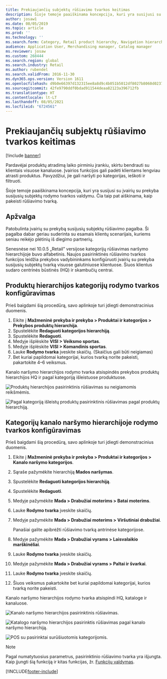 ```yaml
---
title: Prekiaujančių subjektų rūšiavimo tvarkos keitimas
description: Šioje temoje paaiškinama koncepcija, kuri yra susijusi su įvairių su prekyba susijusių subjektų rodymo tvarkos valdymu Dynamics 365 Commerce.
author: josaw1
ms.date: 08/05/2019
ms.topic: article
ms.prod: ''
ms.technology: ''
ms.search.form: Category, Retail product hierarchy, Navigation hierarchy
audience: Application User, Merchandising manager, Catalog manager
ms.reviewer: josaw
ms.custom: 268444
ms.search.region: global
ms.search.industry: Retail
ms.author: rubendel
ms.search.validFrom: 2016-11-30
ms.dyn365.ops.version: Version 1611
ms.openlocfilehash: d9b0e66397d132315ee8a8d9c4b051b5012df8027b8060d0237ade16d65d703c
ms.sourcegitcommit: 42fe9790ddf0bdad911544deaa82123a396712fb
ms.translationtype: HT
ms.contentlocale: lt-LT
ms.lasthandoff: 08/05/2021
ms.locfileid: "6724561"
---
```

# <a name="change-the-sort-order-for-merchandising-entities"></a>Prekiaujančių subjektų rūšiavimo tvarkos keitimas


[!include [banner](includes/banner.md)]

Pardavėjai produktų atradimą laiko pirminiu įrankiu, skirtu bendrauti su klientais visuose kanaluose. Įvairios funkcijos gali padėti klientams lengviau atrasti produktus. Pavyzdžiui, jie gali naršyti po kategorijas, ieškoti ir filtruoti.

Šioje temoje paaiškinama koncepcija, kuri yra susijusi su įvairių su prekyba susijusių subjektų rodymo tvarkos valdymu. Čia taip pat aiškinama, kaip pakeisti rūšiavimo tvarką.

## <a name="overview"></a>Apžvalga

Patobulinta įvairių su prekybą susijusių subjektų rūšiavimo pagalba. Ši pagalba dabar geriau suderinta su esamais klientų scenarijais, kuriems seniau reikėjo plėtinių iš diegimo partnerių.

Senesnėse nei 10.0.5 „Retail” versijose kategorijų rūšiavimas naršymo hierarchijoje buvo alfabetinis. Naujos pasirinktinės rūšiavimo tvarkos funkcijos leidžia prekybos vadybininkams konfigūruoti įvairių su prekyba susijusių subjektų tvarką visuose galutiniuose klientuose. Šiuos klientus sudaro centrinės būstinės (HQ) ir skambučių centrai.

## <a name="configure-the-display-order-for-categories-in-the-product-hierarchy"></a>Produktų hierarchijos kategorijų rodymo tvarkos konfigūravimas

Prieš baigdami šią procedūrą, savo aplinkoje turi įdiegti demonstracinius duomenis.

1. Eikite į **Mažmeninė prekyba ir prekyba \> Produktai ir kategorijos \> Prekybos produktų hierarchija**.
2. Spustelėkite **Redaguoti kategorijos hierarchiją**.
3. Spustelėkite **Redaguoti**.
4. Medyje išplėskite **VISI \> Veiksmo sportas**.
5. Medyje išplėskite **VISI \> Komandinis sportas**.
6. Lauke **Rodymo tvarka** įveskite skaičių. (Skaičius gali būti neigiamas)
7. Bet kuriai papildomai kategorijai, kurios tvarką norite pakeisti, pakartokite 4–6 veiksmus.

Kanalo naršymo hierarchijos rodymo tvarka atsispindės prekybos produktų hierarchijos HQ ir pagal kategoriją išleistuose produktuose.

![Produktų hierarchijos pasirinktinis rūšiavimas su neigiamomis reikšmėmis.](./media/RetailProductHierarchyCustomSortedWithNegativeValues.png)

![Pagal kategoriją išleistų produktų pasirinktinis rūšiavimas pagal produktų hierarchiją.](./media/ReleasedProductsByCategoryCustomSortedBasedOnRetailProductHierarchy.png)

## <a name="configure-the-display-order-for-categories-in-the-channel-navigation-hierarchy"></a>Kategorijų kanalo naršymo hierarchijoje rodymo tvarkos konfigūravimas

Prieš baigdami šią procedūrą, savo aplinkoje turi įdiegti demonstracinius duomenis.

1. Eikite į **Mažmeninė prekyba ir prekyba \> Produktai ir kategorijos \> Kanalo naršymo kategorijos**.
2. Sąraše pažymėkite hierarchiją **Mados naršymas**.
3. Spustelėkite **Redaguoti kategorijos hierarchiją**.
4. Spustelėkite **Redaguoti**.
5. Medyje pažymėkite **Mada \> Drabužiai moterims \> Batai moterims**.
6. Lauke **Rodymo tvarka** įveskite skaičių.
7. Medyje pažymėkite **Mada \> Drabužiai moterims \> Viršutiniai drabužiai**.

    Panašiai galite apibrėžti rūšiavimo tvarką antrinėse kategorijose.

8. Medyje pažymėkite **Mada \> Drabužiai vyrams \> Laisvalaikio marškinėliai**.
9. Lauke **Rodymo tvarka** įveskite skaičių.
10. Medyje pažymėkite **Mada \> Drabužiai vyrams \> Paltai ir švarkai**.
11. Lauke **Rodymo tvarka** įveskite skaičių.
12. Šiuos veiksmus pakartokite bet kuriai papildomai kategorijai, kurios tvarką norite pakeisti.

Kanalo naršymo hierarchijos rodymo tvarka atsispindi HQ, kataloge ir kanaluose.

![Kanalo naršymo hierarchijos pasirinktinis rūšiavimas.](./media/ChannelNavCustomSorted.png)

![Katalogo naršymo hierarchijos pasirinktis rūšiavimas pagal kanalo naršymo hierarchiją.](./media/CatalogNavHierarchyCustomSortedBasedOnChannelNav.png)

![POS su pasirinktai surūšiuotomis kategorijomis.](./media/POSChannelCategoriesCustomSorted.png)

> [!NOTE]
> Pagal numatytuosius parametrus, pasirinktinio rūšiavimo tvarka yra išjungta. Kaip įjungti šią funkciją ir kitas funkcijas, žr. [Funkcijų valdymas](/dynamics365/unified-operations/fin-and-ops/get-started/feature-management/feature-management-overview).


[!INCLUDE[footer-include](../includes/footer-banner.md)]